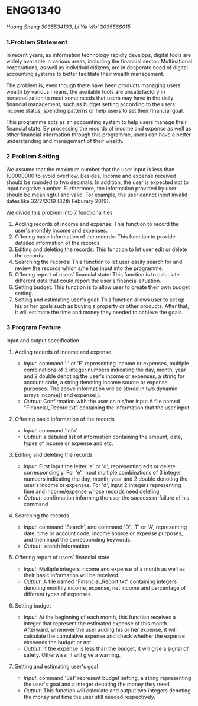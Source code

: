 # __ENGG1340__
*Huang Sheng 3035534103, Li Yik Wai 3035566015*

### **1.Problem Statement**
  In recent years, as information technology rapidly develops, digital tools are widely available in various areas, including the financial sector. Multinational corporations, as well as individual citizens, are in desperate need of digital accounting systems to better facilitate their wealth management. 

  The problem is, even though there have been products managing users' wealth by various means, the available tools are unsatisfactory in personalization to meet some needs that users may have in the daily financial management, such as budget setting according to the users' income status, spending patterns or help users to set their financial goal. 

  This programme acts as an accounting system to help users manage their financial state. By processing the records of income and expense as well as other financial information through this programme, users can have a better understanding and management of their wealth. 
  
### **2.Problem Setting**
  We assume that the maximum number that the user input is less than 100000000 to avoid overflow. Besides, Income and expense received should be rounded to two decimals. In addition, the user is expected not to input negative number. Furthermore, the information provided by user should be meaningful and valid. For example, the user cannot input invalid dates like 32/2/2019 (32th Feburary 2019). 
 
  We divide this problem into 7 functionalities. 
  1. Adding records of income and expense: This function to record the user's monthly income and expenses.
  2. Offering basic information of the records: This function to provide detailed information of the records.
  3. Editing and deleting the records: This function to let user edit or delete the records. 
  4. Searching the records: This function to let user easily search for and review the records which s/he has input into the programme.
  5. Offering report of users’ financial state: This function is to calculate different data that could report the user's financial situation.
  6. Setting budget: This function is to allow user to create their own budget setting.
  7. Setting and estimating user's goal: This function allows user to set up his or her goals such as buying a property or other products. After that, it will estimate the time and money they needed to achieve the goals.

### **3.Program Feature**
  Input and output specification
  1. Adding records of income and expense
     - _Input_: command 'I' or 'E' representing income or expenses, multiple combinations of 3 integer numbers indicating the day, month, year and 2 double denoting the user's income or expenses, a string for account code, a string denoting income source or expense purposes. The above information will be stored in two dynamic arrays income[] and expense[].
     - _Output_: Confirmation with the user on his/her input.A file named "Financial_Record.txt" containing the information that the user input.
     
  2. Offering basic information of the records
     - _Input_: command 'Info'
     - _Output_: a detailed list of information containing the amount, date, types of income or expense and etc.
     
  3. Editing and deleting the records 
     - _Input_: First input the letter 'e' or 'd', representing edit or delete correspondingly. For 'e', input multiple combinations of 3 integer numbers indicating the day, month, year and 2 double denoting the user's income or expenses. For 'd', input 2 integers representing time and income/expense whose records need deleting
     - _Output_: confirmation informing the user the success or failure of his command
     
  4. Searching the records
     - _Input_: command 'Search', and command 'D', 'T' or 'A', representing date, time or account code, income source or expense purposes, and then input the corresponding keywords.
     - _Output_: search information
     
  5. Offering report of users’ financial state
     - _Input_: Multiple integers income and expense of a month as well as their basic information will be received.
     - _Output_: A file named "Financial_Report.txt" containing integers denoting monthly income, expense, net income and percentage of different types of expenses.  
     
  6. Setting budget
     - _Input_: At the beginning of each month, this function receives a integer that represent the estimated expense of this month. Afterward, whenever the user adding his or her expense, it will calculate the cumulative expense and check whether the expense exceeeds the budget or not.
     - _Output_: If the expense is less than the budget, it will give a signal of safety. Otherwise, it will give a warning. 
     
  7. Setting and estimating user's goal
     - _Input_: command 'Set' represent budget setting, a string representing the user's goal and a integer denoting the money they need
     - _Output_: This function will calculate and output two integers denoting the money and time the user still needed respectively. 
